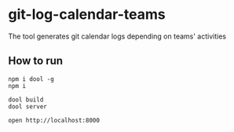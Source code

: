 # git-log-calendar-teams
The tool generates git calendar logs depending on teams' activities

## How to run

```
npm i dool -g
npm i

dool build
dool server

open http://localhost:8000
```